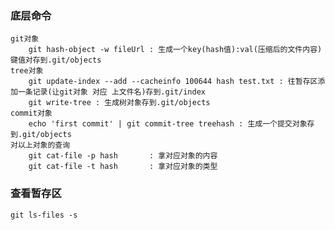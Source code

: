### 底层命令
    git对象
        git hash-object -w fileUrl : 生成一个key(hash值):val(压缩后的文件内容)键值对存到.git/objects
    tree对象
        git update-index --add --cacheinfo 100644 hash test.txt : 往暂存区添加一条记录(让git对象 对应 上文件名)存到.git/index
        git write-tree : 生成树对象存到.git/objects
    commit对象
        echo 'first commit' | git commit-tree treehash : 生成一个提交对象存到.git/objects
    对以上对象的查询
        git cat-file -p hash       : 拿对应对象的内容
        git cat-file -t hash       : 拿对应对象的类型
        
### 查看暂存区
    git ls-files -s        
        
    
        